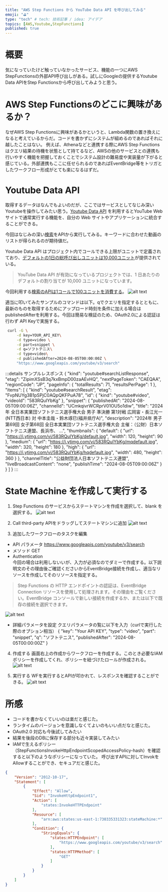 ```yaml
---
title: "AWS Step Functions から YouTube Data API を呼び出してみる"
emoji: "⛳"
type: "tech" # tech: 技術記事 / idea: アイデア
topics: [AWS,Youtube,StepFunctions]
published: true
---
```


# 概要
気になっていたけど触っていなかったサービス、機能の一つにAWS StepFunctionsの外部API呼び出しがある。試しにGoogleの提供するYoutube Data APIをStep Functionsから呼び出してみようと思う。

# AWS Step Functionsのどこに興味があるか？
なぜAWS Step Functionsに興味があるかというと、Lambda関数の置き換えになると考えているからだ。コードを書かずにシステムが組めるのであればそれに越したことはない。
例えば、Athenaなどと連携する際にAWS Step Functionsはクエリ結果の待機を状態として持てるなど、AWSの他のサービスとの連携も行いやすく機能を把握しておくことでシステム設計の難易度や実装量が下がると感じている。外部連携もここに任せられるのであればEventBridge等をトリガとしたワークフロー形成がとても楽になるはずだ。

# Youtube Data API
取得するデータはなんでもよいのだが、ここではサービスとしてなじみ深いYoutubeを操作してみたい思う。[Youtube Data API](https://developers.google.com/youtube/v3/docs?hl=ja) を利用するとYouTube Web サイトで通常実行する機能を、自分の Web サイトやアプリケーションに統合することができる。  

今回はなじみの深い[検索](https://developers.google.com/youtube/v3/docs/search?hl=ja)をAPIから実行してみる。キーワードに合わせた動画のリストが得られるのが期待値だ。  

Youtube Data API はプロジェクト内でコールできる上限がユニットで定義されており、[デフォルトの1日の総呼び出しユニットは10,000ユニット](https://developers.google.com/youtube/v3/guides/quota_and_compliance_audits?hl=ja)が提供されている。
> YouTube Data API が有効になっているプロジェクトでは、1 日あたりのデフォルトの割り当てが 10,000 ユニットになっています。

今回利用する[検索のAPIは1コールで100ユニットを消費する](https://developers.google.com/youtube/v3/determine_quota_cost?hl=ja)。
![alt text](/images/articles/stepfunctions-youtubeapi/searchcost.png)


適当に叩いてみたサンプルのコマンドは以下。qでクエリを指定するとともに、最新のものを取得するためにアップロード時刻を条件に加える場合はpublishedAfterを利用する。今回は簡易な検証のため、OAuth2.0による認証は行わず API Keyで実施する。
```sample_command.sh
 curl -G \
     -d key=YOUR_API_KEY\
     -d type=video \
     -d part=snippet \
     -d q=ソフトテニス\
     -d type=video\
     -d publishedAfter=2024-08-05T00:00:00Z \
     "https://www.googleapis.com/youtube/v3/search"
```
  
:::details サンプルレスポンス
{
  "kind": "youtube#searchListResponse",
  "etag": "ZipimXSsB3q7kxBmpD00zaAEvHQ",
  "nextPageToken": "CAEQAA",
  "regionCode": "JP",
  "pageInfo": {
    "totalResults": 71,
    "resultsPerPage": 1
  },
  "items": [
    {
      "kind": "youtube#searchResult",
      "etag": "FvpNUYg3B1pSPjC0AQpQKFPuA78",
      "id": {
        "kind": "youtube#video",
        "videoId": "583RQuIYbKg"
      },
      "snippet": {
        "publishedAt": "2024-08-05T09:00:06Z",
        "channelId": "UCmkqivrWCRprV01OU5o1diw",
        "title": "2024年 全日本実業団ソフトテニス選手権大会 男子 準決勝 第1対戦 広岡宙・長江光一(NTT西日本) 対 中本圭哉・鈴木琢巳(福井県庁A)",
        "description": "2024年 男子第69回 女子第68回 全日本実業団ソフトテニス選手権大会 主催：（公財）日本ソフトテニス連盟、長浜市、 ...",
        "thumbnails": {
          "default": {
            "url": "https://i.ytimg.com/vi/583RQuIYbKg/default.jpg",
            "width": 120,
            "height": 90
          },
          "medium": {
            "url": "https://i.ytimg.com/vi/583RQuIYbKg/mqdefault.jpg",
            "width": 320,
            "height": 180
          },
          "high": {
            "url": "https://i.ytimg.com/vi/583RQuIYbKg/hqdefault.jpg",
            "width": 480,
            "height": 360
          }
        },
        "channelTitle": "公益財団法人日本ソフトテニス連盟",
        "liveBroadcastContent": "none",
        "publishTime": "2024-08-05T09:00:06Z"
      }
    }
  ]
}
:::

# State Machine を作成して実行する
1. Step Functions のサービスからステートマシンを作成を選択して、blank を選択する。
![alt text](/images/articles/stepfunctions-youtubeapi/select-blank.png)

2. Call third-party APIをドラッグしてステートマシンに追加
![alt text](/images/articles/stepfunctions-youtubeapi/callthirdparty.png)

3. 追加したワークフローのタスクを編集
- API パラメータ
https://www.googleapis.com/youtube/v3/search
- メソッド
GET
- Authentication  
今回の場合は利用しないいが、入力が必須なのでダミーで作成する。以下説明文のその理由後ご確認くださいからEventBridge接続を作成し、適当なリソースを作成してそのリソースを指定する。
> Step Functions の HTTP エンドポイントの認証は、EventBridge Connection リソースを使用して処理されます。その理由をご覧ください。EventBridge コンソールで新しい接続を作成するか、または以下で既存の接続を選択できます。

![alt text](/images/articles/stepfunctions-youtubeapi/createeventbridge.png)
- 詳細パラメータを設定
クエリパラメータの覧に以下を入力（curlで実行した際のオプション相当）
{
  "key": "Your API KEY",
  "type": "video",
  "part": "snippet",
  "q": "ソフトテニス",
  "publishedAfter": "2024-08-05T00:00:00Z"
}

4. 作成する
画面右上の作成からワークフローを作成する。このとき必要なIAMポリシーを作成してくれ、ポリシーを紐づけたロールが作成される。
![alt text](/images/articles/stepfunctions-youtubeapi/StepFunctionsIAM.png)

5. 実行する
WFを実行するとAPIが叩かれて、レスポンスを確認することができる。
![alt text](/images/articles/stepfunctions-youtubeapi/exec.png)


# 所感
- コードを書かなくていいのは楽だと感じた。
- ランタイムのバージョンを意識しなくてよいのもいい点だなと感じた。
- OAuth2.0 対応も今後試してみたい
- 結果を後段のDBに保存する部分も近々実装してみたい
- IAMで生えるポリシー（StepFunctionsInvokeHttpEndpointScopedAccessPolicy-hash）を確認すると以下のようなポリシーになっていた。
呼び出すAPIに対してInvokをAllowすることができ、セキュアだと感じた。


``` stepfunctions-policy.json
{
    "Version": "2012-10-17",
    "Statement": [
        {
            "Effect": "Allow",
            "Sid": "InvokeHttpEndpoint1",
            "Action": [
                "states:InvokeHTTPEndpoint"
            ],
            "Resource": [
                "arn:aws:states:us-east-1:730335331323:stateMachine:*"
            ],
            "Condition": {
                "StringEquals": {
                    "states:HTTPEndpoint": [
                        "https://www.googleapis.com/youtube/v3/search"
                    ],
                    "states:HTTPMethod": [
                        "GET"
                    ]
                }
            }
        }
    ]
}
```